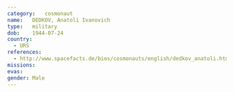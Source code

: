 ```yaml
---
category:	cosmonaut
name:	DEDKOV, Anatoli Ivanovich
type:	military
dob:	1944-07-24
country:
  - URS
references:
  - http://www.spacefacts.de/bios/cosmonauts/english/dedkov_anatoli.htm
missions:
evas:
gender:	Male
---
```

